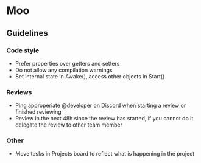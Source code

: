 # Moo

## Guidelines

### Code style
- Prefer properties over getters and setters
- Do not allow any compilation warnings
- Set internal state in Awake(), access other objects in Start()

### Reviews
- Ping approperiate @developer on Discord when starting a review or finished reviewing
- Review in the next 48h since the review has started, if you cannot do it delegate the review to other team member

### Other
- Move tasks in Projects board to reflect what is happening in the project
